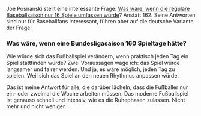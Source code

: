 <html><body><p>Joe Posnanski stellt eine interessante Frage: <a href="http://hardballtalk.nbcsports.com/2013/11/01/what-if-mlbs-season-were-only-16-games/">Was wäre, wenn die reguläre Baseballsaison nur 16 Spiele umfassen würde</a>?  Anstatt 162. Seine Antworten sind nur für Baseballfans interessant, führen aber auf die deutsche Variante der Frage:

</p><h3>Was wäre, wenn eine Bundesligasaison 160 Spieltage hätte?</h3>

Wie würde sich das Fußballspiel verändern, wenn praktisch jeden Tag ein Spiel stattfinden würde? Zwei Voraussagen wage ich: das Spiel würde langsamer und fairer werden. Und ja, es wäre möglich, jeden Tag zu spielen. Weil sich das Spiel an den neuen Rhythmus anpassen würde.

Das ist meine Antwort für alle, die darüber lächeln, dass die Fußballer nur ein- oder zweimal die Woche arbeiten müssen: Das moderne Fußballspiel ist genauso schnell und intensiv, wie es die Ruhephasen zulassen. Nicht mehr und nicht weniger.</body></html>